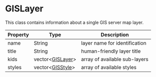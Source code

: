 # GISLayer

This class contains information about a single GIS server map layer.

| Property | Type | Description |
|---|---|---|
| name | String | layer name for identification |
| title | String | human-friendly layer title |
| kids | vector<[GISLayer](GISLayer.md)> | array of available sub-layers |
| styles | vector<[GISStyle](GISStyle.md)> | array of available styles |
